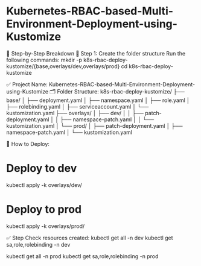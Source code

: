 # Kubernetes-RBAC-based-Multi-Environment-Deployment-using-Kustomize

🧱 Step-by-Step Breakdown
🔹 Step 1: Create the folder structure
Run the following commands:
mkdir -p k8s-rbac-deploy-kustomize/{base,overlays/dev,overlays/prod}
cd k8s-rbac-deploy-kustomize

✅ Project Name: Kubernetes-RBAC-based-Multi-Environment-Deployment-using-Kustomize
🗂 Folder Structure:
k8s-rbac-deploy-kustomize/
├── base/
│   ├── deployment.yaml
│   ├── namespace.yaml
│   ├── role.yaml
│   ├── rolebinding.yaml
│   ├── serviceaccount.yaml
│   └── kustomization.yaml
├── overlays/
│   ├── dev/
│   │   ├── patch-deployment.yaml
│   │   ├── namespace-patch.yaml
│   │   └── kustomization.yaml
│   └── prod/
│       ├── patch-deployment.yaml
│       ├── namespace-patch.yaml
│       └── kustomization.yaml


🚀 How to Deploy:
# Deploy to dev
kubectl apply -k overlays/dev/

# Deploy to prod
kubectl apply -k overlays/prod/

✅ Step
Check resources created:
kubectl get all -n dev
kubectl get sa,role,rolebinding -n dev

kubectl get all -n prod
kubectl get sa,role,rolebinding -n prod

